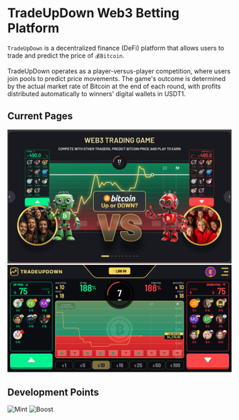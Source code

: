# TradeUpDown Web3 Betting Platform

 `TradeUpDown` is a decentralized finance (DeFi) platform that allows users to trade and predict the price of `💰Bitcoin`.

 TradeUpDown operates as a player-versus-player competition, where users join pools to predict price movements. The game's outcome is determined by the actual market rate of Bitcoin at the end of each round, with profits distributed automatically to winners' digital wallets in USDT1.

## Current Pages
![First](/assets/First.jpg)
![Pool](/assets/Pool.jpg)


## Development Points
![Mint](/assets/Mint.jpg)
![Boost](/assets/Boost.jpg)

